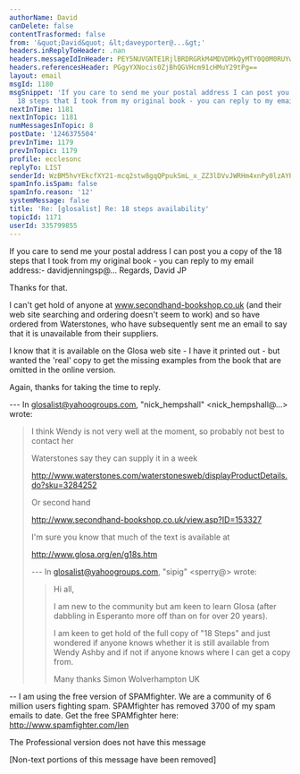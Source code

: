 ```yaml
---
authorName: David
canDelete: false
contentTrasformed: false
from: '&quot;David&quot; &lt;daveyporter@...&gt;'
headers.inReplyToHeader: .nan
headers.messageIdInHeader: PEY5NUVGNTE1RjlBRDRGRkM4MDVDMkQyMTY0Q0M0RUYwQGRhdmlkPg==
headers.referencesHeader: PGgyYXNocis0ZjBhQGVHcm91cHMuY29tPg==
layout: email
msgId: 1180
msgSnippet: 'If you care to send me your postal address I can post you a copy of the
  18 steps that I took from my original book - you can reply to my email address:- '
nextInTime: 1181
nextInTopic: 1181
numMessagesInTopic: 8
postDate: '1246375504'
prevInTime: 1179
prevInTopic: 1179
profile: ecclesonc
replyTo: LIST
senderId: WzBM5hvYEkcfXY21-mcq2stw8gqQPpukSmL_x_ZZ3lDVvJWRHm4xnPy0lzAYPmfYk3dx5FOaSyfWVCDN5oBKholNwJjXaUR12g
spamInfo.isSpam: false
spamInfo.reason: '12'
systemMessage: false
title: 'Re: [glosalist] Re: 18 steps availability'
topicId: 1171
userId: 335799855
---
```



  If you care to send me your postal address I can post you a copy of the 18 steps that I took from my original book - you can reply to my email address:-
  davidjenningsp@...
     Regards,   David JP




  Thanks for that.

  I can't get hold of anyone at www.secondhand-bookshop.co.uk (and their web site searching and ordering doesn't seem to work) and so have ordered from Waterstones, who have subsequently sent me an email to say that it is unavailable from their suppliers.

  I know that it is available on the Glosa web site - I have it printed out - but wanted the 'real' copy to get the missing examples from the book that are omitted in the online version.

  Again, thanks for taking the time to reply.

  --- In glosalist@yahoogroups.com, "nick_hempshall" <nick_hempshall@...> wrote:
  >
  > I think Wendy is not very well at the moment, so probably not best to contact her
  > 
  > Waterstones say they can supply it in a week
  > 
  > http://www.waterstones.com/waterstonesweb/displayProductDetails.do?sku=3284252
  > 
  > Or second hand
  > 
  > http://www.secondhand-bookshop.co.uk/view.asp?ID=153327
  > 
  > I'm sure you know that much of the text is available at 
  > 
  > http://www.glosa.org/en/g18s.htm
  > 
  > 
  > 
  > --- In glosalist@yahoogroups.com, "sipig" <sperry@> wrote:
  > >
  > > Hi all,
  > > 
  > > I am new to the community but am keen to learn Glosa (after dabbling in Esperanto more off than on for over 20 years).
  > > 
  > > I am keen to get hold of the full copy of "18 Steps" and just wondered if anyone knows whether it is still available from Wendy Ashby and if not if anyone knows where I can get a copy from.
  > > 
  > > Many thanks
  > > Simon
  > > Wolverhampton UK
  > >
  >



  

-- 
I am using the free version of SPAMfighter.
We are a community of 6 million users fighting spam.
SPAMfighter has removed 3700 of my spam emails to date.
Get the free SPAMfighter here: http://www.spamfighter.com/len

The Professional version does not have this message


[Non-text portions of this message have been removed]


